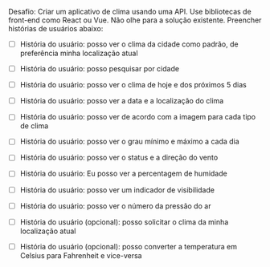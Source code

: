Desafio: Criar um aplicativo de clima usando uma API. Use bibliotecas de front-end como React ou Vue. Não olhe para a solução existente. Preencher histórias de usuários abaixo:

- [ ] História do usuário: posso ver o clima da cidade como padrão, de preferência minha localização atual

- [ ] História do usuário: posso pesquisar por cidade

- [ ] História do usuário: posso ver o clima de hoje e dos próximos 5 dias

- [ ] História do usuário: posso ver a data e a localização do clima

- [ ] História do usuário: posso ver de acordo com a imagem para cada tipo de clima

- [ ] História do usuário: posso ver o grau mínimo e máximo a cada dia

- [ ] História do usuário: posso ver o status e a direção do vento

- [ ] História do usuário: Eu posso ver a percentagem de humidade

- [ ] História do usuário: posso ver um indicador de visibilidade

- [ ] História do usuário: posso ver o número da pressão do ar

- [ ] História do usuário (opcional): posso solicitar o clima da minha localização atual

- [ ] História do usuário (opcional): posso converter a temperatura em Celsius para Fahrenheit e vice-versa